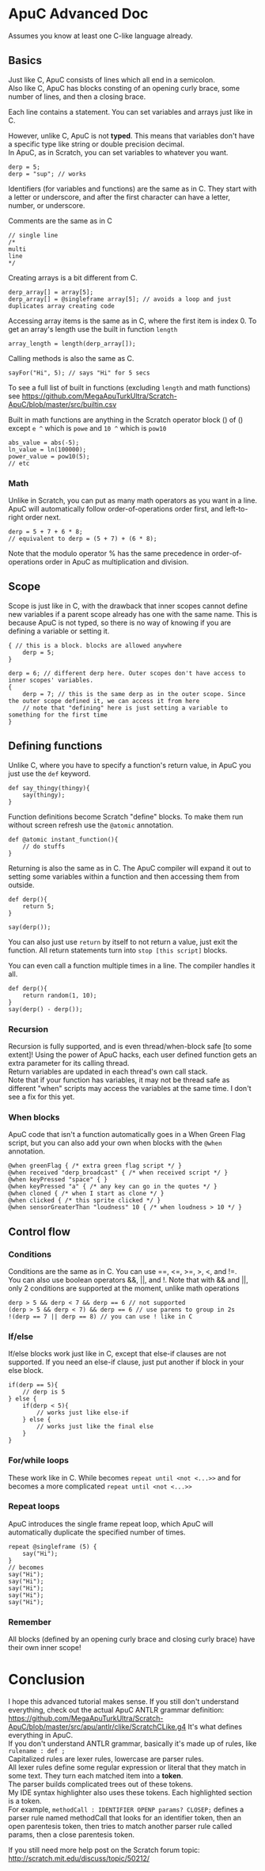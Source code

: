 # ApuC Advanced Doc #
Assumes you know at least one C-like language already.

## Basics ##
Just like C, ApuC consists of lines which all end in a semicolon.  
Also like C, ApuC has blocks consting of an opening curly brace, some number of lines, and then a closing brace.

Each line contains a statement. You can set variables and arrays just like in C.

However, unlike C, ApuC is not **typed**. This means that variables don't have a specific type like string or double precision decimal.  
In ApuC, as in Scratch, you can set variables to whatever you want.

```
derp = 5;
derp = "sup"; // works
```

Identifiers (for variables and functions) are the same as in C. They start with a letter or underscore, and after the first character can have a letter, number, or underscore.

Comments are the same as in C

```
// single line
/*
multi
line
*/
```

Creating arrays is a bit different from C.

```
derp_array[] = array[5];
derp_array[] = @singleframe array[5]; // avoids a loop and just duplicates array creating code
```

Accessing array items is the same as in C, where the first item is index 0.
To get an array's length use the built in function `length`

```
array_length = length(derp_array[]);
```

Calling methods is also the same as C.
```
sayFor("Hi", 5); // says "Hi" for 5 secs
```

To see a full list of built in functions (excluding `length` and math functions) see https://github.com/MegaApuTurkUltra/Scratch-ApuC/blob/master/src/builtin.csv  

Built in math functions are anything in the Scratch operator block () of () except `e ^` which is `powe` and `10 ^` which is `pow10`

```
abs_value = abs(-5);
ln_value = ln(100000);
power_value = pow10(5);
// etc
```

### Math ###

Unlike in Scratch, you can put as many math operators as you want in a line. ApuC will automatically follow order-of-operations order first, and left-to-right order next.

```
derp = 5 + 7 + 6 * 8;
// equivalent to derp = (5 + 7) + (6 * 8);
```

Note that the modulo operator % has the same precedence in order-of-operations order in ApuC as multiplication and division.

## Scope ##

Scope is just like in C, with the drawback that inner scopes cannot define new variables if a parent scope already has one with the same name. This is because ApuC is not typed, so there is no way of knowing if you are defining a variable or setting it.

```
{ // this is a block. blocks are allowed anywhere
    derp = 5;
}

derp = 6; // different derp here. Outer scopes don't have access to inner scopes' variables.
{
    derp = 7; // this is the same derp as in the outer scope. Since the outer scope defined it, we can access it from here
    // note that "defining" here is just setting a variable to something for the first time
}
```

## Defining functions ##

Unlike C, where you have to specify a function's return value, in ApuC you just use the `def` keyword.

```
def say_thingy(thingy){
    say(thingy);
}
```

Function definitions become Scratch "define" blocks. To make them run without screen refresh use the `@atomic` annotation.

```
def @atomic instant_function(){
    // do stuffs
}
```

Returning is also the same as in C. The ApuC compiler will expand it out to setting some variables within a function and then accessing them from outside.  

```
def derp(){
    return 5;
}

say(derp());
```

You can also just use `return` by itself to not return a value, just exit the function. All return statements turn into `stop [this script]` blocks.

You can even call a function multiple times in a line. The compiler handles it all.

```
def derp(){
    return random(1, 10);
}
say(derp() - derp());
```

### Recursion ###

Recursion is fully supported, and is even thread/when-block safe [to some extent]! Using the power of ApuC hacks, each user defined function gets an extra parameter for its calling thread.  
Return variables are updated in each thread's own call stack.  
Note that if your function has variables, it may not be thread safe as different "when" scripts may access the variables at the same time. I don't see a fix for this yet.

### When blocks ###

ApuC code that isn't a function automatically goes in a When Green Flag script, but you can also add your own when blocks with the `@when` annotation.

```
@when greenFlag { /* extra green flag script */ }
@when received "derp_broadcast" { /* when received script */ } 
@when keyPressed "space" { }
@when keyPressed "a" { /* any key can go in the quotes */ }
@when cloned { /* when I start as clone */ }
@when clicked { /* this sprite clicked */ }
@when sensorGreaterThan "loudness" 10 { /* when loudness > 10 */ }
```

## Control flow ##

### Conditions ###

Conditions are the same as in C. You can use ==, <=, >=, >, <, and !=.  
You can also use boolean operators &&, ||, and !. Note that with && and ||, only 2 conditions are supported at the moment, unlike math operations

```
derp > 5 && derp < 7 && derp == 6 // not supported
(derp > 5 && derp < 7) && derp == 6 // use parens to group in 2s
!(derp == 7 || derp == 8) // you can use ! like in C
```

### If/else ###

If/else blocks work just like in C, except that else-if clauses are not supported. If you need an else-if clause, just put another if block in your else block.

```
if(derp == 5){
    // derp is 5
} else {
    if(derp < 5){
        // works just like else-if
    } else {
        // works just like the final else
    }
}
```

### For/while loops ###

These work like in C. While becomes `repeat until <not <...>>` and for becomes a more complicated `repeat until <not <...>>`

### Repeat loops ###

ApuC introduces the single frame repeat loop, which ApuC will automatically duplicate the specified number of times.

```
repeat @singleframe (5) {
    say("Hi");
}
// becomes
say("Hi");
say("Hi");
say("Hi");
say("Hi");
say("Hi");
```

### Remember ###

All blocks (defined by an opening curly brace and closing curly brace) have their own inner scope!

# Conclusion #

I hope this advanced tutorial makes sense. If you still don't understand everything, check out the actual ApuC ANTLR grammar definition: https://github.com/MegaApuTurkUltra/Scratch-ApuC/blob/master/src/apu/antlr/clike/ScratchCLike.g4  It's what defines everything in ApuC.  
If you don't understand ANTLR grammar, basically it's made up of rules, like `rulename : def ;`  
Capitalized rules are lexer rules, lowercase are parser rules.  
All lexer rules define some regular expression or literal that they match in some text. They turn each matched item into a **token**.  
The parser builds complicated trees out of these tokens.  
My IDE syntax highlighter also uses these tokens. Each highlighted section is a token.  
For example, `methodCall : IDENTIFIER OPENP params? CLOSEP;` defines a parser rule named methodCall that looks for an identifier token, then an open parentesis token, then tries to match another parser rule called params, then a close parentesis token.  


If you still need more help post on the Scratch forum topic: http://scratch.mit.edu/discuss/topic/50212/